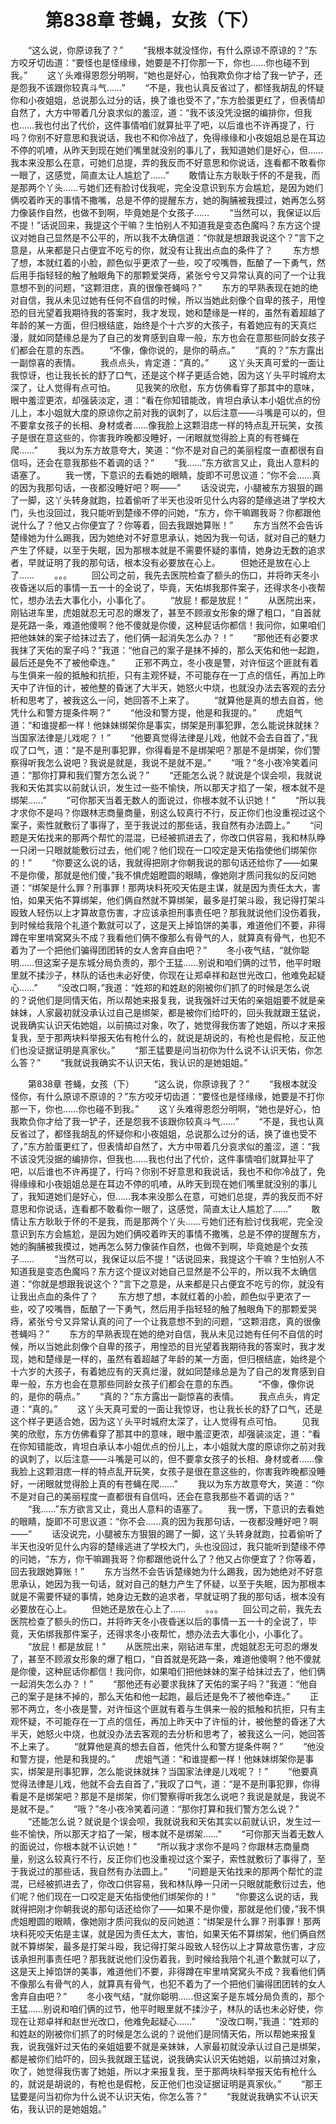 # 　　第838章 苍蝇，女孩（下）
　　“这么说，你原谅我了？”
　　“我根本就没怪你，有什么原谅不原谅的？”东方咬牙切齿道：“要怪也是怪缘缘，她要是不打你那一下，你也……你也碰不到我。”
　　这丫头难得恩怨分明啊，“她也是好心，怕我欺负你才给了我一铲子，还是怨我不该跟你较真斗气……”
　　“不是，我也认真反省过了，都怪我胡乱的怀疑你和小夜姐姐，总说那么过分的话，换了谁也受不了，”东方脸蛋更红了，但表情却自然了，大方中带着几分哀求似的羞涩，道：“我不该没凭没据的编排你，但我也……我也付出了代价，这件事情咱们就算扯平了吧，以后谁也不许再提了，行吗？你别不好意思和我说话，我也不和你冷战了，免得缘缘和小夜姐姐总是在耳边不停的叽喳，从昨天到现在她们嘴里就没别的事儿了，我知道她们是好心，但……我本来没那么在意，可她们总提，弄的我反而不好意思和你说话，连看都不敢看你一眼了，这感觉，简直太让人尴尬了……”
　　敢情让东方耿耿于怀的不是我，而是那两个丫头……亏她们还有脸讨伐我呢，完全没意识到东方会尴尬，是因为她们俩咬着昨天的事情不撒嘴，总是不停的提醒东方，她的胸脯被我摸过，她再怎么努力像装作自然，也做不到啊，毕竟她是个女孩子……
　　“当然可以，我保证以后不提！”话说回来，我提这个干嘛？生怕别人不知道我是变态色魔吗？东方这个提议对她自己显然是不公平的，所以我不太确信道：“你就是想跟我说这个？”言下之意是，从来都是只占便宜不吃亏的你，就没有让我出点血的条件了？
　　东方想了想，本就红着的小脸，颜色似乎更浓了一些，咬了咬嘴唇，酝酿了一下勇气，然后用手指轻轻的触了触眼角下的那颗爱哭痔，紧张兮兮又异常认真的问了一个让我意想不到的问题，“这颗泪痣，真的很像苍蝇吗？”
　　东方的早熟表现在她的绝对自信，我从未见过她有任何不自信的时候，所以当她此刻像个自卑的孩子，用惶恐的目光望着我期待我的答案时，我才发现，她和楚缘是一样的，虽然有着超越了年龄的某一方面，但归根结底，始终是个十六岁的大孩子，有着她应有的天真烂漫，就如同楚缘总是为了自己的发育感到自卑一般，东方也会在意那些同龄女孩子们都会在意的东西。
　　“不像，像你说的，是你的萌点。”
　　“真的？”东方露出一副惊喜的表情。
　　我点点头，肯定道：“真的。”
　　这丫头天真可爱的一面让我惊讶，也让我长长的舒了口气，还是这个样子更适合她，因为这丫头平时城府太深了，让人觉得有点可怕。
　　见我笑的欣慰，东方仿佛看穿了那其中的意味，眼中羞涩更浓，却强装淡定，道：“看在你知错能改，肯坦白承认本小姐优点的份儿上，本小姐就大度的原谅你之前对我的讽刺了，以后注意——斗嘴是可以的，但不要拿女孩子的长相、身材或者……像我脸上这颗泪痣一样的特点乱开玩笑，女孩子是很在意这些的，你害我昨晚都没睡好，一闭眼就觉得脸上真的有苍蝇在爬……”
　　我以为东方故意夸大，笑道：“你不是对自己的美丽程度一直都很有自信吗，还会在意我那些不着调的话？”
　　“我……”东方欲言又止，竟出人意料的语塞了。
　　我一愣，下意识的去看她的眼睛，旋即不可思议道：“你不会……真的因为我那句话，一夜都没睡好吧？啊——”
　　话没说完，小腿被东方狠狠的踢了一脚，这丫头转身就跑，拉着偷听了半天也没听见什么内容的楚缘逃进了学校大门，头也没回过，我只能听到楚缘不停的问她，“东方，你干嘛踢我哥？你都跟他说什么了？他又占你便宜了？你等着，回去我跟她算账！”
　　东方当然不会告诉楚缘她为什么踢我，因为她绝对不好意思承认，她因为我一句话，就对自己的魅力产生了怀疑，以至于失眠，因为那根本就是不需要怀疑的事情，她身边无数的追求者，早就证明了我的那句话，根本没有必要放在心上。
　　但她还是放在心上了……
　　。。。
　　回公司之前，我先去医院检查了额头的伤口，并将昨天冬小夜昏迷以后的事情一五一十的全说了，毕竟，天佑绑我那件案子，还得求冬小夜帮忙，想办法去大事化小，小事化了。
　　“放屁！都是放屁！”
　　从医院出来，刚钻进车里，虎姐就忍无可忍的爆发了，甚至不顾淑女形象的爆了粗口，“自首就是死路一条，难道他傻啊？他不傻就是你傻，这种屁话你都信！我问你，如果咱们把他妹妹的案子给抹过去了，他们俩一起消失怎么办？！”
　　“那他还有必要求我抹了天佑的案子吗？”我道：“他自己的案子是抹不掉的，那么天佑和他一起跑，最后还是免不了被他牵连。”
　　正邪不两立，冬小夜是警，对许恒这个匪就有着与生俱来一般的抵触和抗拒，只有主观怀疑，不可能存在一丁点的信任，再加上昨天中了许恒的计，被他整的昏迷了大半天，她怒火中烧，也就没办法去客观的去分析和思考了，被我这么一问，她回答不上来了。
　　“就算他是真的想去自首，他凭什么和警方提条件啊？”
　　“他没和警方提，他是和我提的。”
　　虎姐气道：“和谁提都一样！他妹妹绑架你是事实，绑架是刑事犯罪，怎么能说抹就抹？当国家法律是儿戏呢？！”
　　“他要真觉得法律是儿戏，他就不会去自首了，”我叹了口气，道：“是不是刑事犯罪，你得看是不是绑架吧？那是不是绑架，你们警察得听我怎么说吧？我说是就是，我说不是就不是。”
　　“哦？”冬小夜冷笑着问道：“那你打算和我们警方怎么说？”
　　“还能怎么说？就说是个误会呗，我就说我和天佑其实以前就认识，发生过一些不愉快，所以那天才掐了一架，根本就不是绑架……”
　　“可你那天当着无数人的面说过，你根本就不认识她！”
　　“所以我才求你不是吗？你跟林志商量商量，别这么较真行不行，反正你们也没重视过这个案子，索性就敷衍了事得了，至于我说过的那些话，我自然有办法圆上。”
　　“问题是天佑找来的那两个帮忙的混混，已经被抓进去了，你改口供容易，我和林队睁一只闭一只眼就能敷衍过去，他们呢？他们现在一口咬定是天佑指使他们绑架你的！”
　　“你要这么说的话，我就得把刚才你朝我说的那句话还给你了——如果不是你傻，那就是他们傻，”我不惧虎姐瞪圆的眼睛，像她刚才质问我似的反问她道：“绑架是什么罪？刑事罪！那两块料死咬天佑是主谋，就是因为责任太大，害怕，如果天佑不算绑架，他们俩自然就不算绑架，最多是打架斗殴，我记得打架斗殴致人轻伤以上才算故意伤害，才应该承担刑事责任吧？那我就说他们没伤着我，到时候给我陪个礼道个歉就可以了，这是天上掉馅饼的美事，难道他们不要，非得蹲在牢里啃窝窝头不成？我看他们俩不像那么有骨气的人，就算真有骨气，也犯不着为了一个把他们骗得团团转的女人舍弃自由吧？”
　　冬小夜气结，“就你聪明……但这案子是东城分局负责的，那个王猛……别说和咱们俩的过节，他平时眼里就不揉沙子，林队的话也未必好使，你现在让郑卓祥和赵世光改口，他难免起疑心……”
　　“没改口啊，”我道：“姓郑的和姓赵的刚被你们抓了的时候是怎么说的？说他们是同情天佑，所以帮她来报复我，说我强奸过天佑的亲姐姐要不就是亲妹妹，人家最初就没承认过自己是绑架，都是被你们给吓的，回头我就跟王猛说，说我确实认识天佑她姐，以前搞过对象，吹了，她觉得我伤害了她姐，所以才来报复我，至于那两块料举报天佑有枪什么的，就说是胡说的，有枪也是假枪，反正他们也没证据证明是真家伙。”
　　“那王猛要是问当初你为什么说不认识天佑，你怎么答？”
　　“我就说我确实不认识天佑，我认识的是她姐姐。”

　　第838章 苍蝇，女孩（下）
　　“这么说，你原谅我了？”
　　“我根本就没怪你，有什么原谅不原谅的？”东方咬牙切齿道：“要怪也是怪缘缘，她要是不打你那一下，你也……你也碰不到我。”
　　这丫头难得恩怨分明啊，“她也是好心，怕我欺负你才给了我一铲子，还是怨我不该跟你较真斗气……”
　　“不是，我也认真反省过了，都怪我胡乱的怀疑你和小夜姐姐，总说那么过分的话，换了谁也受不了，”东方脸蛋更红了，但表情却自然了，大方中带着几分哀求似的羞涩，道：“我不该没凭没据的编排你，但我也……我也付出了代价，这件事情咱们就算扯平了吧，以后谁也不许再提了，行吗？你别不好意思和我说话，我也不和你冷战了，免得缘缘和小夜姐姐总是在耳边不停的叽喳，从昨天到现在她们嘴里就没别的事儿了，我知道她们是好心，但……我本来没那么在意，可她们总提，弄的我反而不好意思和你说话，连看都不敢看你一眼了，这感觉，简直太让人尴尬了……”
　　敢情让东方耿耿于怀的不是我，而是那两个丫头……亏她们还有脸讨伐我呢，完全没意识到东方会尴尬，是因为她们俩咬着昨天的事情不撒嘴，总是不停的提醒东方，她的胸脯被我摸过，她再怎么努力像装作自然，也做不到啊，毕竟她是个女孩子……
　　“当然可以，我保证以后不提！”话说回来，我提这个干嘛？生怕别人不知道我是变态色魔吗？东方这个提议对她自己显然是不公平的，所以我不太确信道：“你就是想跟我说这个？”言下之意是，从来都是只占便宜不吃亏的你，就没有让我出点血的条件了？
　　东方想了想，本就红着的小脸，颜色似乎更浓了一些，咬了咬嘴唇，酝酿了一下勇气，然后用手指轻轻的触了触眼角下的那颗爱哭痔，紧张兮兮又异常认真的问了一个让我意想不到的问题，“这颗泪痣，真的很像苍蝇吗？”
　　东方的早熟表现在她的绝对自信，我从未见过她有任何不自信的时候，所以当她此刻像个自卑的孩子，用惶恐的目光望着我期待我的答案时，我才发现，她和楚缘是一样的，虽然有着超越了年龄的某一方面，但归根结底，始终是个十六岁的大孩子，有着她应有的天真烂漫，就如同楚缘总是为了自己的发育感到自卑一般，东方也会在意那些同龄女孩子们都会在意的东西。
　　“不像，像你说的，是你的萌点。”
　　“真的？”东方露出一副惊喜的表情。
　　我点点头，肯定道：“真的。”
　　这丫头天真可爱的一面让我惊讶，也让我长长的舒了口气，还是这个样子更适合她，因为这丫头平时城府太深了，让人觉得有点可怕。
　　见我笑的欣慰，东方仿佛看穿了那其中的意味，眼中羞涩更浓，却强装淡定，道：“看在你知错能改，肯坦白承认本小姐优点的份儿上，本小姐就大度的原谅你之前对我的讽刺了，以后注意——斗嘴是可以的，但不要拿女孩子的长相、身材或者……像我脸上这颗泪痣一样的特点乱开玩笑，女孩子是很在意这些的，你害我昨晚都没睡好，一闭眼就觉得脸上真的有苍蝇在爬……”
　　我以为东方故意夸大，笑道：“你不是对自己的美丽程度一直都很有自信吗，还会在意我那些不着调的话？”
　　“我……”东方欲言又止，竟出人意料的语塞了。
　　我一愣，下意识的去看她的眼睛，旋即不可思议道：“你不会……真的因为我那句话，一夜都没睡好吧？啊——”
　　话没说完，小腿被东方狠狠的踢了一脚，这丫头转身就跑，拉着偷听了半天也没听见什么内容的楚缘逃进了学校大门，头也没回过，我只能听到楚缘不停的问她，“东方，你干嘛踢我哥？你都跟他说什么了？他又占你便宜了？你等着，回去我跟她算账！”
　　东方当然不会告诉楚缘她为什么踢我，因为她绝对不好意思承认，她因为我一句话，就对自己的魅力产生了怀疑，以至于失眠，因为那根本就是不需要怀疑的事情，她身边无数的追求者，早就证明了我的那句话，根本没有必要放在心上。
　　但她还是放在心上了……
　　。。。
　　回公司之前，我先去医院检查了额头的伤口，并将昨天冬小夜昏迷以后的事情一五一十的全说了，毕竟，天佑绑我那件案子，还得求冬小夜帮忙，想办法去大事化小，小事化了。
　　“放屁！都是放屁！”
　　从医院出来，刚钻进车里，虎姐就忍无可忍的爆发了，甚至不顾淑女形象的爆了粗口，“自首就是死路一条，难道他傻啊？他不傻就是你傻，这种屁话你都信！我问你，如果咱们把他妹妹的案子给抹过去了，他们俩一起消失怎么办？！”
　　“那他还有必要求我抹了天佑的案子吗？”我道：“他自己的案子是抹不掉的，那么天佑和他一起跑，最后还是免不了被他牵连。”
　　正邪不两立，冬小夜是警，对许恒这个匪就有着与生俱来一般的抵触和抗拒，只有主观怀疑，不可能存在一丁点的信任，再加上昨天中了许恒的计，被他整的昏迷了大半天，她怒火中烧，也就没办法去客观的去分析和思考了，被我这么一问，她回答不上来了。
　　“就算他是真的想去自首，他凭什么和警方提条件啊？”
　　“他没和警方提，他是和我提的。”
　　虎姐气道：“和谁提都一样！他妹妹绑架你是事实，绑架是刑事犯罪，怎么能说抹就抹？当国家法律是儿戏呢？！”
　　“他要真觉得法律是儿戏，他就不会去自首了，”我叹了口气，道：“是不是刑事犯罪，你得看是不是绑架吧？那是不是绑架，你们警察得听我怎么说吧？我说是就是，我说不是就不是。”
　　“哦？”冬小夜冷笑着问道：“那你打算和我们警方怎么说？”
　　“还能怎么说？就说是个误会呗，我就说我和天佑其实以前就认识，发生过一些不愉快，所以那天才掐了一架，根本就不是绑架……”
　　“可你那天当着无数人的面说过，你根本就不认识她！”
　　“所以我才求你不是吗？你跟林志商量商量，别这么较真行不行，反正你们也没重视过这个案子，索性就敷衍了事得了，至于我说过的那些话，我自然有办法圆上。”
　　“问题是天佑找来的那两个帮忙的混混，已经被抓进去了，你改口供容易，我和林队睁一只闭一只眼就能敷衍过去，他们呢？他们现在一口咬定是天佑指使他们绑架你的！”
　　“你要这么说的话，我就得把刚才你朝我说的那句话还给你了——如果不是你傻，那就是他们傻，”我不惧虎姐瞪圆的眼睛，像她刚才质问我似的反问她道：“绑架是什么罪？刑事罪！那两块料死咬天佑是主谋，就是因为责任太大，害怕，如果天佑不算绑架，他们俩自然就不算绑架，最多是打架斗殴，我记得打架斗殴致人轻伤以上才算故意伤害，才应该承担刑事责任吧？那我就说他们没伤着我，到时候给我陪个礼道个歉就可以了，这是天上掉馅饼的美事，难道他们不要，非得蹲在牢里啃窝窝头不成？我看他们俩不像那么有骨气的人，就算真有骨气，也犯不着为了一个把他们骗得团团转的女人舍弃自由吧？”
　　冬小夜气结，“就你聪明……但这案子是东城分局负责的，那个王猛……别说和咱们俩的过节，他平时眼里就不揉沙子，林队的话也未必好使，你现在让郑卓祥和赵世光改口，他难免起疑心……”
　　“没改口啊，”我道：“姓郑的和姓赵的刚被你们抓了的时候是怎么说的？说他们是同情天佑，所以帮她来报复我，说我强奸过天佑的亲姐姐要不就是亲妹妹，人家最初就没承认过自己是绑架，都是被你们给吓的，回头我就跟王猛说，说我确实认识天佑她姐，以前搞过对象，吹了，她觉得我伤害了她姐，所以才来报复我，至于那两块料举报天佑有枪什么的，就说是胡说的，有枪也是假枪，反正他们也没证据证明是真家伙。”
　　“那王猛要是问当初你为什么说不认识天佑，你怎么答？”
　　“我就说我确实不认识天佑，我认识的是她姐姐。”
